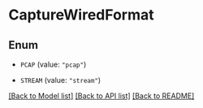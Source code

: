 # CaptureWiredFormat

## Enum


* `PCAP` (value: `"pcap"`)

* `STREAM` (value: `"stream"`)


[[Back to Model list]](../README.md#documentation-for-models) [[Back to API list]](../README.md#documentation-for-api-endpoints) [[Back to README]](../README.md)


